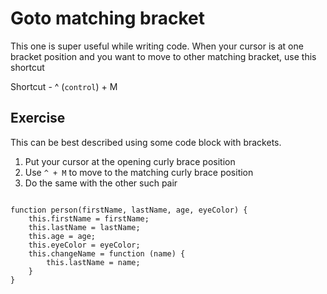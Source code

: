 Goto matching bracket
======================

This one is super useful while writing code. When your cursor is at one 
bracket position and you want to move to other matching bracket, use this
shortcut

Shortcut - ^ (`control`) + M

Exercise
---------

This can be best described using some code block with brackets.

1. Put your cursor at the opening curly brace position
2. Use `^ + M` to move to the matching curly brace position
3. Do the same with the other such pair

```

function person(firstName, lastName, age, eyeColor) {
    this.firstName = firstName;  
    this.lastName = lastName;
    this.age = age;
    this.eyeColor = eyeColor;
    this.changeName = function (name) {
        this.lastName = name;
    }
}


```